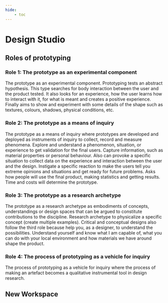 ```yaml
---
hide:
    - toc
---
```


# Design Studio
## Roles of prototyping

### Role 1: The prototype as an experimental component
The prototype as an experimental component. Prototyping tests an abstract hypothesis. This type searches for body interaction between the user and the product tested. It also looks for an experience, how the user learns how to interact with it, for what is meant and creates a positive experience. Finally aims to show and experiment with some details of the shape such as textures, colours, shadows, physical conditions, etc.


### Role 2: The prototype as a means of inquiry
The prototype as a means of inquiry where prototypes are developed and deployed as instruments of inquiry to collect, record and measure phenomena.
Explore and understand a phenomenon, situation, or experience to get validation for the final users. Capture information, such as material properties or personal behaviour. Also can provoke a specific situation to collect data on the experience and interaction between the user and the design. Instigate a specific reaction to make the users tell you extreme opinions and situations and get ready for future problems.
Asks how people will use the final product, making statistics and getting results. Time and costs will determine the prototype.


### Role 3: The prototype as a research archetype
The prototype as a research archetype as embodiments of concepts, understandings or design spaces that can be argued to constitute contributions to the discipline.
Research archetype to physicalize a specific concept (create multiple examples). Critical and conceptual designs also follow the third role because help you, as a designer, to understand the possibilities.
Understand yourself and know what I am capable of, what you can do with your local environment and how materials we have around shape the product.

### Role 4: The process of prototyping as a vehicle for inquiry
The process of prototyping as a vehicle for inquiry where the process of making an artefact becomes a qualitative instrumental tool in design research.

## New Workspace
